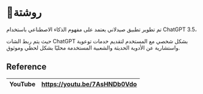 # 💬روشتة


تم تطوير تطبيق صيدلاني يعتمد على مفهوم الذكاء الاصطناعي باستخدام ChatGPT 3.5،  

حيث يتم ربط الشات ChatGPT  بشكل شخصي مع المستخدم لتقديم خدمات توعوية واستشارية عن الأدوية الحديثة والشعبية المستخدمة محليًا بشكل لحظي وموثوق.

## Reference

|     YouTube       | https://youtu.be/7AsHNDb0Vdo                              |
| ----------------- | ------------------------------------------------------------------ |

